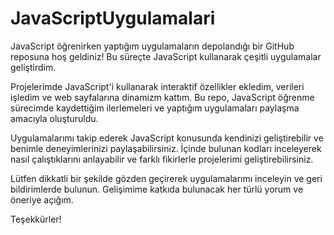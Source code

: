# JavaScriptUygulamalari
JavaScript öğrenirken yaptığım uygulamaların depolandığı bir GitHub reposuna hoş geldiniz! Bu süreçte JavaScript kullanarak çeşitli uygulamalar geliştirdim.

Projelerimde JavaScript'i kullanarak interaktif özellikler ekledim, verileri işledim ve web sayfalarına dinamizm kattım. Bu repo, JavaScript öğrenme sürecimde kaydettiğim ilerlemeleri ve yaptığım uygulamaları paylaşma amacıyla oluşturuldu.

Uygulamalarımı takip ederek JavaScript konusunda kendinizi geliştirebilir ve benimle deneyimlerinizi paylaşabilirsiniz. İçinde bulunan kodları inceleyerek nasıl çalıştıklarını anlayabilir ve farklı fikirlerle projelerimi geliştirebilirsiniz.

Lütfen dikkatli bir şekilde gözden geçirerek uygulamalarımı inceleyin ve geri bildirimlerde bulunun. Gelişimime katkıda bulunacak her türlü yorum ve öneriye açığım.

Teşekkürler!


